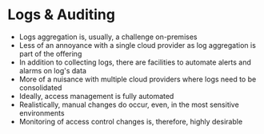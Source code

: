 # Logs & Auditing

* Logs aggregation is, usually, a challenge on-premises
* Less of an annoyance with a single cloud provider as log aggregation is part of the offering
* In addition to collecting logs, there are facilities to automate alerts and alarms on log's data
* More of a nuisance with multiple cloud providers where logs need to be consolidated
* Ideally, access management is fully automated
* Realistically, manual changes do occur, even, in the most sensitive environments
* Monitoring of access control changes is, therefore, highly desirable
